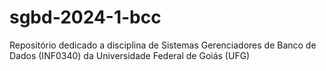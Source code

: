 # sgbd-2024-1-bcc
Repositório dedicado a disciplina de Sistemas Gerenciadores de Banco de Dados (INF0340) da Universidade Federal de Goiás (UFG)
